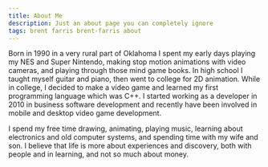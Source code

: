 ```yaml
---
title: About Me
description: Just an about page you can completely ignore
tags: brent farris brent-farris about
---
```


Born in 1990 in a very rural part of Oklahoma I spent my early days playing my NES and Super Nintendo, making stop motion animations with video cameras, and playing through those mind game books. In high school I taught myself guitar and piano, then went to college for 2D animation. While in college, I decided to make a video game and learned my first programming language which was C++. I started working as a developer in 2010 in business software development and recently have been involved in mobile and desktop video game development.

I spend my free time drawing, animating, playing music, learning about electronics and old computer systems, and spending time with my wife and son. I believe that life is more about experiences and discovery, both with people and in learning, and not so much about money.
